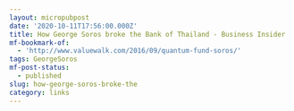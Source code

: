 ```yaml
---
layout: micropubpost
date: '2020-10-11T17:56:00.000Z'
title: How George Soros broke the Bank of Thailand - Business Insider
mf-bookmark-of:
  - 'http://www.valuewalk.com/2016/09/quantum-fund-soros/'
tags: GeorgeSoros
mf-post-status:
  - published
slug: how-george-soros-broke-the
category: links
---
```


